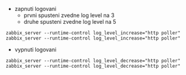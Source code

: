 - zapnuti logovani
  - prvni spusteni zvedne log level na 3
  - druhe spusteni zvedne log level na 5
```
zabbix_server --runtime-control log_level_increase="http poller"
zabbix_server --runtime-control log_level_increase="http poller"
```

- vypnuti logovani
```
zabbix_server --runtime-control log_level_decrease="http poller"
zabbix_server --runtime-control log_level_decrease="http poller"
```
  
